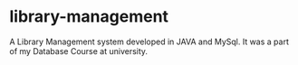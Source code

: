 # library-management
A Library Management system developed in JAVA and MySql.
It was a part of my Database Course at university.
